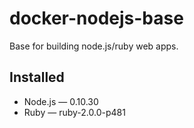 docker-nodejs-base
==================

Base for building node.js/ruby web apps.

## Installed
* Node.js — 0.10.30
* Ruby — ruby-2.0.0-p481
